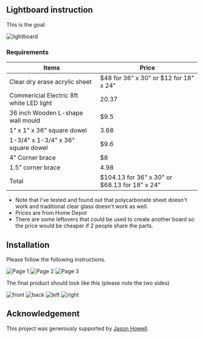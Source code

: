 ## Lightboard instruction
This is the goal:

![lightboard](lightboard.jpg)

### Requirements

| Items         | Price     |
|----           | ----      |
|Clear dry erase acrylic sheet   |   $48 for 36" x 30" or $12 for 18" x 24" |
|Commericial Electric 8ft white LED light   |20.37  |
|36 inch Wooden L-shape wall mould | $9.5 |
|1" x 1" x 36" square dowel | 3.68 |
|1-3/4" x 1-3/4" x 36" square dowel | $9.6 |
|4" Corner brace   | $8    |
|1.5" corner brace | 4.98   |
| Total | $104.13 for 36" x 30" or $68.13 for 18" x 24" |

* Note that I've tested and found out that polycarbonate sheet doesn't work and traditional clear glass doesn't work as well.
* Prices are from Home Depot
* There are some leftovers that could be used to create another board so the price would be cheaper if 2 people share the parts.

## Installation

Please follow the following instructions.

![Page 1](instruction1.jpg)
![Page 2](instruction2.jpg)
![Page 3](instruction3.jpg)

The final product should look like this (please note the two sides)

![front](front.jpg)
![back](back.jpg)
![left](left.jpg)
![right](right.jpg)

## Acknowledgement
This project was generously supported by [Jason Howell](https://www.cmu.edu/math/people/faculty/howell.html).

